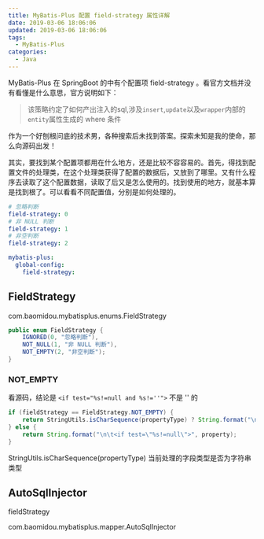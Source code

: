 ```yaml
---
title: MyBatis-Plus 配置 field-strategy 属性详解
date: 2019-03-06 18:06:06
updated: 2019-03-06 18:06:06
tags:
  - MyBatis-Plus
categories:
  - Java
---
```


MyBatis-Plus 在 SpringBoot 的中有个配置项 field-strategy 。看官方文档并没有看懂是什么意思，官方说明如下：

> 该策略约定了如何产出注入的sql,涉及`insert`,`update`以及`wrapper`内部的`entity`属性生成的 where 条件

作为一个好刨根问底的技术男，各种搜索后未找到答案。探索未知是我的使命，那么向源码出发！

其实，要找到某个配置项都用在什么地方，还是比较不容容易的。首先，得找到配置文件的处理类，在这个处理类获得了配置的数据后，又放到了哪里。又有什么程序去读取了这个配置数据，读取了后又是怎么使用的。找到使用的地方，就基本算是找到根了。可以看看不同配置值，分别是如何处理的。

``` yaml
# 忽略判断
field-strategy: 0
# 非 NULL 判断
field-strategy: 1
# 非空判断
field-strategy: 2
```

``` yaml
mybatis-plus:
  global-config:
    field-strategy:
```

## FieldStrategy

com.baomidou.mybatisplus.enums.FieldStrategy

``` java
public enum FieldStrategy {
    IGNORED(0, "忽略判断"),
    NOT_NULL(1, "非 NULL 判断"),
    NOT_EMPTY(2, "非空判断");
}
```


### NOT_EMPTY

看源码，结论是 `<if test="%s!=null and %s!=''">` 不是 '' 的

``` java 
if (fieldStrategy == FieldStrategy.NOT_EMPTY) {
    return StringUtils.isCharSequence(propertyType) ? String.format("\n\t<if test=\"%s!=null and %s!=''\">", property, property) : String.format("\n\t<if test=\"%s!=null \">", property);
} else {
    return String.format("\n\t<if test=\"%s!=null\">", property);
}
```

StringUtils.isCharSequence(propertyType) 当前处理的字段类型是否为字符串类型

## AutoSqlInjector

fieldStrategy

com.baomidou.mybatisplus.mapper.AutoSqlInjector
